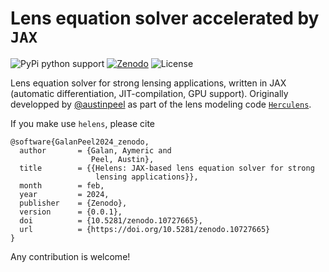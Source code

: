 # Lens equation solver accelerated by `JAX`

![PyPi python support](https://img.shields.io/badge/Python-3.9%20%7C%203.10-blue)
[![Zenodo](https://img.shields.io/badge/DOI-10.5281/zenodo.10727664-blue)](https://zenodo.org/records/10727665)
![License](https://img.shields.io/github/license/Herculens/helens)

Lens equation solver for strong lensing applications, written in JAX (automatic differentiation, JIT-compilation, GPU support). Originally developped by [@austinpeel](https://github.com/austinpeel) as part of the lens modeling code [`Herculens`](https://github.com/Herculens/herculens).

If you make use `helens`, please cite
```
@software{GalanPeel2024_zenodo,
  author       = {Galan, Aymeric and
                  Peel, Austin},
  title        = {{Helens: JAX-based lens equation solver for strong 
                   lensing applications}},
  month        = feb,
  year         = 2024,
  publisher    = {Zenodo},
  version      = {0.0.1},
  doi          = {10.5281/zenodo.10727665},
  url          = {https://doi.org/10.5281/zenodo.10727665}
}
```

Any contribution is welcome!
